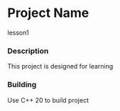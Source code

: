 # Project Name
lesson1
### **Description** 
This project is designed for learning
### **Building**
Use C++ 20 to build project

